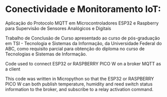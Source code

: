 # Conectividade e Monitoramento IoT: 
Aplicação do Protocolo MQTT em Microcontroladores
ESP32 e Raspberry para Supervisão de
Sensores Analógicos e Digitais

Trabalho de Conclusão de Curso apresentado
ao curso de pós-graduação em TSI - Tecnologia e Sistemas da Informação, da Universidade Federal do ABC, como requisito parcial
para obtenção do diploma no curso de Tecnologias e Sistemas de Informação.

Code used to connect ESP32 or RASPBERRY PICO W on a broker MQTT as a client

This code was written in Micropython so that the ESP32 or RASPBERRY PICO W can both publish temperature, humidity and reed switch status information to the broker, and subscribe to a relay activation command.
